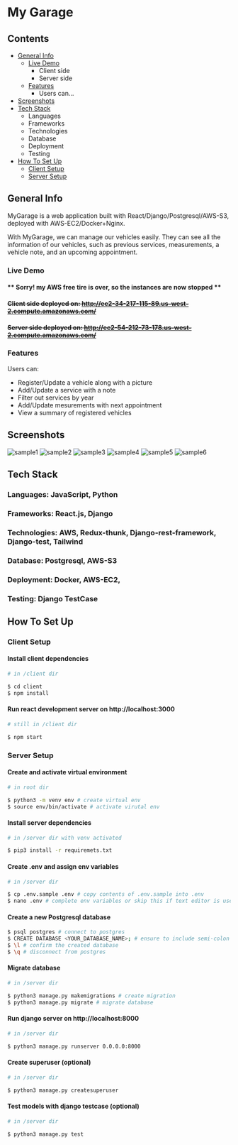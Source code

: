 # My Garage

## Contents

- [General Info](#general-info)
  - [Live Demo](#live-demo)
    - Client side
    - Server side
  - [Features](#features)
    - Users can...
- [Screenshots](#screenshots)
- [Tech Stack](#tech-stack)
  - Languages
  - Frameworks
  - Technologies
  - Database
  - Deployment
  - Testing
- [How To Set Up](#how-to-set-up)
  - [Client Setup](#client-set-up)
  - [Server Setup](#server-set-up)

## General Info

MyGarage is a web application built with React/Django/Postgresql/AWS-S3, deployed with AWS-EC2/Docker+Nginx.

With MyGarage, we can manage our vehicles easily. They can see all the information of our vehicles, such as previous services, measurements, a vehicle note, and an upcoming appointment.

### Live Demo

#### ** Sorry! my AWS free tire is over, so the instances are now stopped **

#### ~~Client side deployed on: http://ec2-34-217-115-89.us-west-2.compute.amazonaws.com/~~

#### ~~Server side deployed on: http://ec2-54-212-73-178.us-west-2.compute.amazonaws.com/~~

### Features

Users can:

- Register/Update a vehicle along with a picture
- Add/Update a service with a note
- Filter out services by year
- Add/Update mesurements with next appointment
- View a summary of registered vehicles

## Screenshots

![sample1](https://github.com/jeffk713/my-garage-django/blob/master/sample-images/sample1.png?raw=true)
![sample2](https://github.com/jeffk713/my-garage-django/blob/master/sample-images/sample2.png?raw=true)
![sample3](https://github.com/jeffk713/my-garage-django/blob/master/sample-images/sample3.png?raw=true)
![sample4](https://github.com/jeffk713/my-garage-django/blob/master/sample-images/sample4.png?raw=true)
![sample5](https://github.com/jeffk713/my-garage-django/blob/master/sample-images/sample5.png?raw=true)
![sample6](https://github.com/jeffk713/my-garage-django/blob/master/sample-images/sample6.png?raw=true)

## Tech Stack

### Languages: JavaScript, Python

### Frameworks: React.js, Django

### Technologies: AWS, Redux-thunk, Django-rest-framework, Django-test, Tailwind

### Database: Postgresql, AWS-S3

### Deployment: Docker, AWS-EC2,

### Testing: Django TestCase

## How To Set Up

### Client Setup

#### Install client dependencies

```bash
# in /client dir

$ cd client
$ npm install
```

#### Run react development server on http://localhost:3000

```bash
# still in /client dir

$ npm start
```

### Server Setup

#### Create and activate virtual environment

```bash
# in root dir

$ python3 -m venv env # create virtual env
$ source env/bin/activate # activate virutal env
```

#### Install server dependencies

```bash
# in /server dir with venv activated

$ pip3 install -r requiremets.txt
```

#### Create .env and assign env variables

```bash
# in /server dir

$ cp .env.sample .env # copy contents of .env.sample into .env
$ nano .env # complete env variables or skip this if text editor is used.
```

#### Create a new Postgresql database

```bash
$ psql postgres # connect to postgres
$ CREATE DATABASE <YOUR_DATABASE_NAME>; # ensure to include semi-colon
$ \l # confirm the created database
$ \q # disconnect from postgres
```

#### Migrate database

```bash
# in /server dir

$ python3 manage.py makemigrations # create migration
$ python3 manage.py migrate # migrate database
```

#### Run django server on http://localhost:8000

```bash
# in /server dir

$ python3 manage.py runserver 0.0.0.0:8000
```

#### Create superuser (optional)

```bash
# in /server dir

$ python3 manage.py createsuperuser
```

#### Test models with django testcase (optional)

```bash
# in /server dir

$ python3 manage.py test
```
